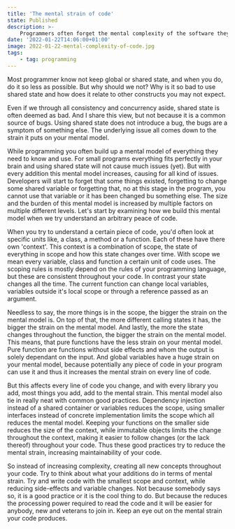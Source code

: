 ```yaml
---
title: 'The mental strain of code'
state: Published
description: >-
    Programmers often forget the mental complexity of the software they build. With every addition this mental complexity tend to increase. The mental complexity increases ten fold when add features or add constraints on some shared context within your application. But when does it increase, and when does it becomes a strain.
date: '2022-01-22T14:06:00+01:00'
image: 2022-01-22-mental-complexity-of-code.jpg
tags:
    - tag: programming
---
```


Most programmer know not keep global or shared state, and when you do, do it so less as possible. But why should we not? Why is it so bad to use shared state and how does it relate to other constructs you may not expect.

Even if we through all consistency and concurrency aside, shared state is often deemed as bad. And I share this view, but not because it is a common source of bugs. Using shared state does not introduce a bug, the bugs are a symptom of something else. The underlying issue all comes down to the strain it puts on your mental model. 

While programming you often build up a mental model of everything they need to know and use. For small programs everything fits perfectly in your brain and using shared state will not cause much issues (yet). But with every addition this mental model increases, causing for all kind of issues. Developers will start to forget that some things existed, forgetting to change some shared variable or forgetting that, no at this stage in the program, you cannot use that variable or it has been changed bu something else. The size and the burden of this mental model is increased by multiple factors on multiple different levels. Let's start by examining how we build this mental model when we try understand an arbitrary peace of code. 

When you try to understand a certain piece of code, you'd often look at specific units like, a class, a method or a function. Each of these have there own 'context'. This context is a combination of scope, the state of everything in scope and how this state changes over time. With scope we mean every variable, class and function a certain unit of code uses. The scoping rules is mostly depend on the rules of your programming language, but these are consistent throughout your code. In contrast your state changes all the time. The current function can change local variables, variables outside it's local scope or through a reference passed as an argument. 

Needless to say, the more things is in the scope, the bigger the strain on the mental model is. On top of that, the more different calling states it has, the bigger the strain on the mental model. And lastly, the more the state changes throughout the function, the bigger the strain on the mental model. This means, that pure functions have the less strain on your mental model. Pure function are functions without side effects and whom the output is solely dependant on the input. And global variables have a huge strain on your mental model, because potentially any piece of code in your program can use it and thus it increases the mental strain on every line of code.

But this affects every line of code you change, and with every library you add, most things you add, add to the mental strain. This mental model also tie in really neat with common good practices. Dependency injection instead of a shared container or variables reduces the scope, using smaller interfaces instead of concrete implementation limits the scope which all reduces the mental model. Keeping your functions on the smaller side reduces the size of the context, while immutable objects limits the change throughout the context, making it easier to follow changes (or the lack thereof) throughout your code. Thus these good practices try to reduce the mental strain, increasing maintainability of your code.

So instead of increasing complexity, creating all new concepts throughout your code. Try to think about what your additions do in terms of mental strain. Try and write code with the smallest scope and context, while reducing side-effects and variable changes. Not because somebody says so, it is a good practice or it is the cool thing to do. But because the reduces the processing power required to read the code and it will be easier for anybody, new and veterans to join in. Keep an eye out on the mental strain your code produces.
